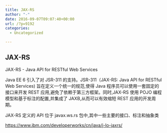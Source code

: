 ```yaml
---
title: JAX-RS
author: "-"
date: 2016-09-07T09:07:40+00:00
url: /?p=9192
categories:
  - Uncategorized

---
```

## JAX-RS
JAX-RS - Java API for RESTful Web Services
  
Java EE 6 引入了对 JSR-311 的支持。JSR-311（JAX-RS: Java API for RESTful Web Services) 旨在定义一个统一的规范,使得 Java 程序员可以使用一套固定的接口来开发 REST 应用,避免了依赖于第三方框架。同时,JAX-RS 使用 POJO 编程模型和基于标注的配置,并集成了 JAXB,从而可以有效缩短 REST 应用的开发周期。

JAX-RS 定义的 API 位于 javax.ws.rs 包中,其中一些主要的接口、标注和抽象类


https://www.ibm.com/developerworks/cn/java/j-lo-jaxrs/